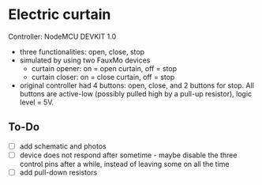 # Electric curtain

Controller: NodeMCU DEVKIT 1.0

- three functionalities: open, close, stop
- simulated by using two FauxMo devices
  - curtain opener: on = open curtain,  off = stop
  - curtain closer: on = close curtain, off = stop
- original controller had 4 buttons: open, close, and 2 buttons for stop. All buttons are active-low (possibly pulled high by a pull-up resistor), logic level = 5V.

## To-Do
- [ ] add schematic and photos
- [ ] device does not respond after sometime - maybe disable the three control pins after a while, instead of leaving some on all the time
- [ ] add pull-down resistors
